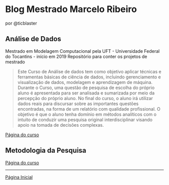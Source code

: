 Blog Mestrado Marcelo Ribeiro
=====================
por @ticblaster

Análise de Dados
----------------
Mestrado em Modelagem Computacional pela UFT - Universidade Federal do Tocantins - início em 2019
Repositório para conter os projetos de mestrado

> Este Curso de Análise de dados tem como objetivo aplicar técnicas e ferramentas básicas de ciência de dados, incluindo gerenciamento e visualização de dados, modelagem e aprendizagem de máquina. Durante o Curso, uma questão de pesquisa de escolha do próprio aluno é apresentada para ser analisada e sumarizada por meio da percepção do próprio aluno.
> No final do curso, o aluno irá utilizar dados reais para discursar sobre as importantes questões encontradas, na forma de um relatório com qualidade profissional.
>O objetivo é que o aluno tenha domínio em métodos analíticos com o intuito de conduzir uma pesquisa original interdisciplinar visando apoio na tomada de decisões complexas.

[Página do curso](./analise_dados.md)

Metodologia da Pesquisa
-----------------------


[Página do curso](./metodologia_pesquisa.md)

-------
[Página Inicial](./README.md)
